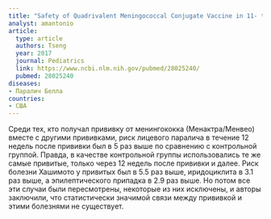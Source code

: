 ```yaml
---
title: "Safety of Quadrivalent Meningococcal Conjugate Vaccine in 11- to 21-Year-Olds"
analyst: amantonio
article:
  type: article
  authors: Tseng
  year: 2017
  journal: Pediatrics
  link: https://www.ncbi.nlm.nih.gov/pubmed/28025240/
  pubmed: 28025240
diseases:
- Паралич Белла
countries:
- США
---
```


Среди тех, кто получал прививку от менингококка (Менактра/Менвео) вместе с другими прививками, риск лицевого паралича в течение 12 недель после прививки был в 5 раз выше по сравнению с контрольной группой. Правда, в качестве контрольной группы использовались те же самые привитые, только через 12 недель после прививки и далее.
Риск болезни Хашимото у привитых был в 5.5 раз выше, иридоциклита в 3.1 раз выше, а эпилептического припадка в 2.9 раз выше. Но потом все эти случаи были пересмотрены, некоторые из них исключены, и авторы заключили, что статистически значимой связи между прививкой и этими болезнями не существует.
